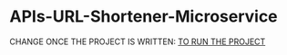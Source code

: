 # APIs-URL-Shortener-Microservice
CHANGE ONCE THE PROJECT IS WRITTEN: 
[TO RUN THE PROJECT](https://github.com/franpanteli/APIs-URL-Shortener-Microservice-Project/blob/main/launching-the-app-locally.txt)
